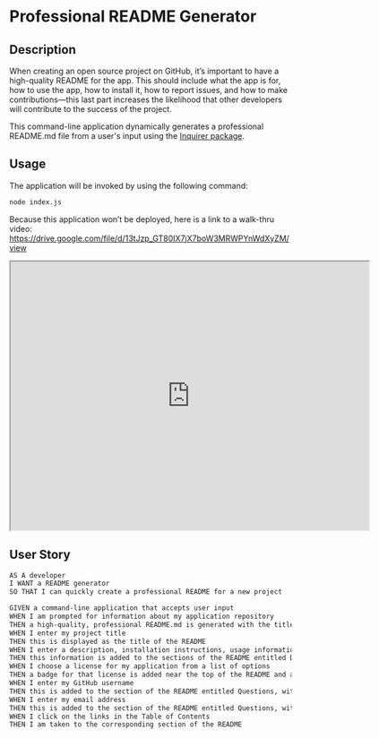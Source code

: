 # Professional README Generator

## Description

When creating an open source project on GitHub, it’s important to have a high-quality README for the app. This should include what the app is for, how to use the app, how to install it, how to report issues, and how to make contributions&mdash;this last part increases the likelihood that other developers will contribute to the success of the project.

This command-line application dynamically generates a professional README.md file from a user's input using the [Inquirer package](https://www.npmjs.com/package/inquirer).

## Usage

The application will be invoked by using the following command:

```bash
node index.js
```

Because this application won’t be deployed, here is a link to a walk-thru video: https://drive.google.com/file/d/13tJzp_GT80IX7jX7boW3MRWPYnWdXyZM/view

<iframe src="https://drive.google.com/file/d/13tJzp_GT80IX7jX7boW3MRWPYnWdXyZM/preview" width="640" height="480"></iframe>

## User Story

```md
AS A developer
I WANT a README generator
SO THAT I can quickly create a professional README for a new project
```

```md
GIVEN a command-line application that accepts user input
WHEN I am prompted for information about my application repository
THEN a high-quality, professional README.md is generated with the title of my project and sections entitled Description, Table of Contents, Installation, Usage, License, Contributing, Tests, and Questions
WHEN I enter my project title
THEN this is displayed as the title of the README
WHEN I enter a description, installation instructions, usage information, contribution guidelines, and test instructions
THEN this information is added to the sections of the README entitled Description, Installation, Usage, Contributing, and Tests
WHEN I choose a license for my application from a list of options
THEN a badge for that license is added near the top of the README and a notice is added to the section of the README entitled License that explains which license the application is covered under
WHEN I enter my GitHub username
THEN this is added to the section of the README entitled Questions, with a link to my GitHub profile
WHEN I enter my email address
THEN this is added to the section of the README entitled Questions, with instructions on how to reach me with additional questions
WHEN I click on the links in the Table of Contents
THEN I am taken to the corresponding section of the README
```
